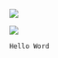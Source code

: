 ![](https://s3.328888.xyz/2022/08/15/hj9ZU.png)

<a target="_blank" href="http://mail.qq.com/cgi-bin/qm_share?t=qm_mailme&email=3uzp7O7v5_ru6_6er6-wvbGz" style="text-decoration:none;"><img src="http://rescdn.qqmail.com/zh_CN/htmledition/images/function/qm_open/ico_mailme_12.png"/></a>

```python
Hello Word
```